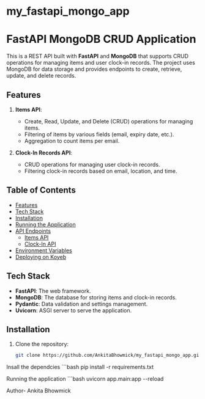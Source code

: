 # my_fastapi_mongo_app

# FastAPI MongoDB CRUD Application

This is a REST API built with **FastAPI** and **MongoDB** that supports CRUD operations for managing items and user clock-in records. The project uses MongoDB for data storage and provides endpoints to create, retrieve, update, and delete records.

## Features

1. **Items API**:
   - Create, Read, Update, and Delete (CRUD) operations for managing items.
   - Filtering of items by various fields (email, expiry date, etc.).
   - Aggregation to count items per email.

2. **Clock-In Records API**:
   - CRUD operations for managing user clock-in records.
   - Filtering clock-in records based on email, location, and time.

## Table of Contents

- [Features](#features)
- [Tech Stack](#tech-stack)
- [Installation](#installation)
- [Running the Application](#running-the-application)
- [API Endpoints](#api-endpoints)
  - [Items API](#items-api)
  - [Clock-In API](#clock-in-api)
- [Environment Variables](#environment-variables)
- [Deploying on Koyeb](#deploying-on-koyeb)

## Tech Stack

- **FastAPI**: The web framework.
- **MongoDB**: The database for storing items and clock-in records.
- **Pydantic**: Data validation and settings management.
- **Uvicorn**: ASGI server to serve the application.

## Installation

1. Clone the repository:
   ```bash
   git clone https://github.com/AnkitaBhowmick/my_fastapi_mongo_app.git


Insall the dependcies
    ```bash
    pip install -r requirements.txt

Running the application
    ```bash
    uvicorn app.main:app --reload


Author-
Ankita Bhowmick
